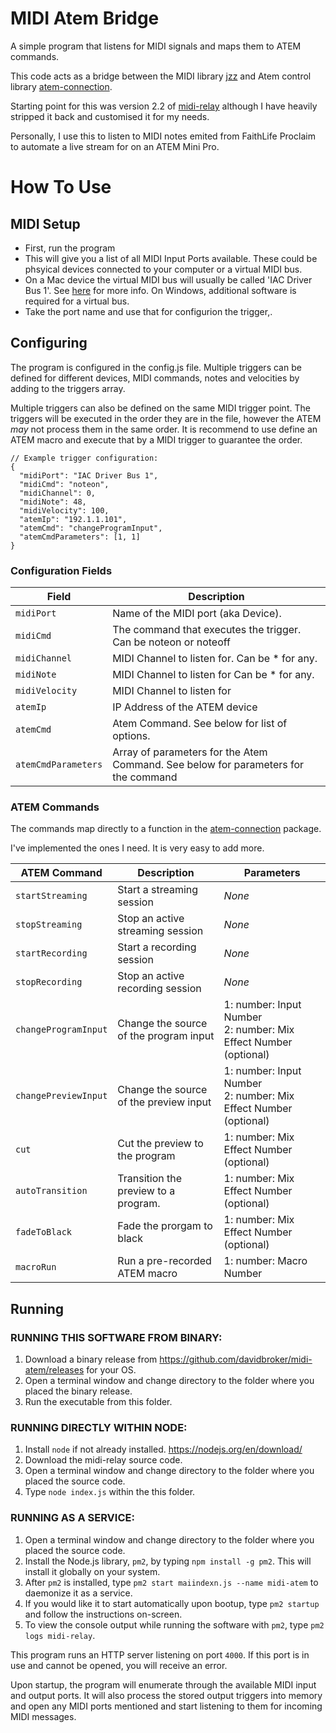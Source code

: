 # MIDI Atem Bridge
A simple program that listens for MIDI signals and maps them to ATEM commands.

This code acts as a bridge between the MIDI library [jzz](https://github.com/jazz-soft/JZZ) and Atem control library [atem-connection](https://github.com/nrkno/sofie-atem-connection).

Starting point for this was version 2.2 of [midi-relay](https://github.com/josephdadams/midi-relay/) although I have heavily stripped it back and customised it for my needs.

Personally, I use this to listen to MIDI notes emited from FaithLife Proclaim to automate a live stream for on an ATEM Mini Pro. 

# How To Use

## MIDI Setup

* First, run the program
* This will give you a list of all MIDI Input Ports available. These could be phsyical devices connected to your computer or a virtual MIDI bus.
* On a Mac device the virtual MIDI bus will usually be called 'IAC Driver Bus 1'. See [here](https://support.apple.com/en-au/guide/audio-midi-setup/ams1013/mac) for more info. On Windows, additional software is required for a virtual bus.
* Take the port name and use that for configurion the trigger,.

## Configuring

The program is configured in the config.js file.
Multiple triggers can be defined for different devices, MIDI commands, notes and velocities by adding to the triggers array.

Multiple triggers can also be defined on the same MIDI trigger point. The triggers will be executed in the order they are in the file, however the ATEM _may_ not process them in the same order. It is recommend to use define an ATEM macro and execute that by a MIDI trigger to guarantee the order. 

    // Example trigger configuration:
    {
      "midiPort": "IAC Driver Bus 1",
      "midiCmd": "noteon",
      "midiChannel": 0,
      "midiNote": 48,
      "midiVelocity": 100,
      "atemIp": "192.1.1.101",
      "atemCmd": "changeProgramInput",
      "atemCmdParameters": [1, 1]
    }

### Configuration Fields
| **Field**           | **Description**                     |
|---------------------|-------------------------------------|
| `midiPort`          | Name of the MIDI port (aka Device).|
| `midiCmd`           | The command that executes the trigger. Can be noteon or noteoff |
| `midiChannel`       | MIDI Channel to listen for. Can be * for any. |
| `midiNote`          | MIDI Channel to listen for  Can be * for any. |
| `midiVelocity`      | MIDI Channel to listen for |
| `atemIp`            | IP Address of the ATEM device|
| `atemCmd`           | Atem Command. See below for list of options. |
| `atemCmdParameters` | Array of parameters for the Atem Command. See below for parameters for the command |


### ATEM Commands

The commands map directly to a function in the [atem-connection](https://nrkno.github.io/sofie-atem-connection/classes/Atem.html) package.

I've implemented the ones I need. It is very easy to add more.

| **ATEM Command** | **Description** | **Parameters** |
|-|-|-|
| `startStreaming` | Start a streaming session | _None_ |
| `stopStreaming` | Stop an active streaming session | _None_ |
| `startRecording` | Start a recording session | _None_ |
| `stopRecording` | Stop an active recording session | _None_ |
| `changeProgramInput` | Change the source of the program input | 1: number: Input Number<br/>2: number: Mix Effect Number (optional) |
| `changePreviewInput` | Change the source of the preview input | 1: number: Input Number<br/>2: number: Mix Effect Number (optional) |
| `cut` | Cut the preview to the program | 1: number: Mix Effect Number (optional) |
| `autoTransition` | Transition the preview to a program. | 1: number: Mix Effect Number (optional) |
| `fadeToBlack` | Fade the prorgam to black | 1: number: Mix Effect Number (optional) |
| `macroRun` | Run a pre-recorded ATEM macro | 1: number: Macro Number |

## Running

### RUNNING THIS SOFTWARE FROM BINARY:
1. Download a binary release from <https://github.com/davidbroker/midi-atem/releases> for your OS.
1. Open a terminal window and change directory to the folder where you placed the binary release.
1. Run the executable from this folder.

### RUNNING DIRECTLY WITHIN NODE:
1. Install `node` if not already installed. <https://nodejs.org/en/download/>
1. Download the midi-relay source code.
1. Open a terminal window and change directory to the folder where you placed the source code.
1. Type `node index.js` within the this folder.

### RUNNING AS A SERVICE:
1. Open a terminal window and change directory to the folder where you placed the source code.
1. Install the Node.js library, `pm2`, by typing `npm install -g pm2`. This will install it globally on your system.
1. After `pm2` is installed, type `pm2 start maiindexn.js --name midi-atem` to daemonize it as a service.
1. If you would like it to start automatically upon bootup, type `pm2 startup` and follow the instructions on-screen.
1. To view the console output while running the software with `pm2`, type `pm2 logs midi-relay`.

This program runs an HTTP server listening on port `4000`. If this port is in use and cannot be opened, you will receive an error.

Upon startup, the program will enumerate through the available MIDI input and output ports. It will also process the stored output triggers into memory and open any MIDI ports mentioned and start listening to them for incoming MIDI messages.
